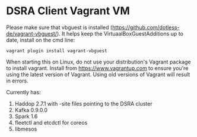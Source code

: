 # DSRA Client Vagrant VM

Please make sure that vbguest is installed (https://github.com/dotless-de/vagrant-vbguest/).  It helps keep the VirtuaalBoxGuestAdditions up to date, install on the cmd line:
```
vagrant plugin install vagrant-vbguest
```
When starting this on Linux, do not use your distribution's Vagrant package to install vagrant. Install from https://www.vagrantup.com to ensure you're using the latest version of Vagrant. Using old versions of Vagrant will result in errors.

Currently has:
 1. Haddop 2.7.1 with -site files pointing to the DSRA cluster
 2. Kafka 0.9.0.0
 3. Spark 1.6
 3. fleetctl and etcdctl for coreos
 4. libmesos

